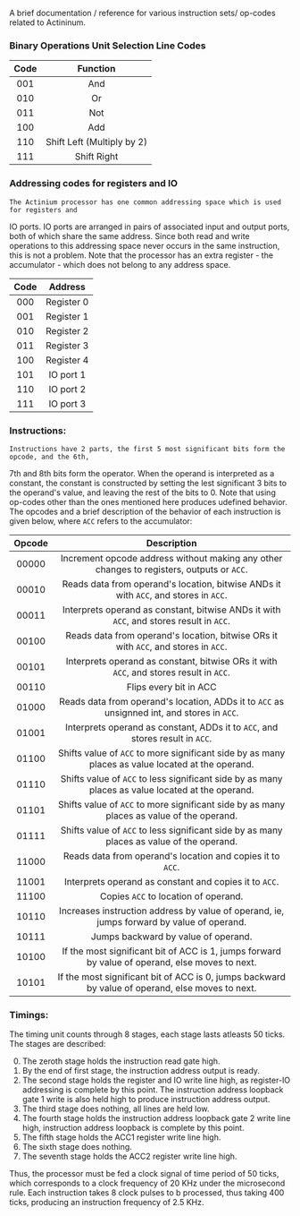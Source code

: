 A brief documentation / reference for various instruction sets/ op-codes related to Actininum.

### Binary Operations Unit Selection Line Codes

**Code**    |   **Function**
:----------:|:---------------:
001         |   And
010         |   Or
011         |   Not
100         |   Add
110         |   Shift Left (Multiply by 2)
111         |   Shift Right

### Addressing codes for registers and IO

    The Actinium processor has one common addressing space which is used for registers and 
IO ports. IO ports are arranged in pairs of associated input and output ports, both of which 
share the same address. Since both read and write operations to this addressing space never
occurs in the same instruction, this is not a problem. Note that the processor has an extra
register - the accumulator - which does not belong to any address space.

**Code**    |   **Address**
:----------:|:------------:
000         |   Register 0
001         |   Register 1
010         |   Register 2
011         |   Register 3
100         |   Register 4
101         |   IO port 1
110         |   IO port 2
111         |   IO port 3

### Instructions:

    Instructions have 2 parts, the first 5 most significant bits form the opcode, and the 6th, 
7th and 8th bits form the operator. When the operand is interpreted as a constant, the constant
is constructed by setting the lest significant 3 bits to the operand's value, and leaving the rest
of the bits to 0. Note that using op-codes other than the ones mentioned here produces udefined
behavior. The opcodes and a brief description of the behavior of each instruction is given below, 
where `ACC` refers to the accumulator:

**Opcode**  |                                       **Description**                                             |
:----------:|:-------------------------------------------------------------------------------------------------:|
00000       | Increment opcode address without making any other changes to registers, outputs or `ACC`.         |
00010       | Reads data from operand's location, bitwise ANDs it with `ACC`, and stores in `ACC`.              |
00011       | Interprets operand as constant, bitwise ANDs it with `ACC`, and stores result in `ACC`.           |
00100       | Reads data from operand's location, bitwise ORs it with `ACC`, and stores in `ACC`.               |
00101       | Interprets operand as constant, bitwise ORs it with `ACC`, and stores result in `ACC`.            |
00110       | Flips every bit in ACC                                                                            |
01000       | Reads data from operand's location, ADDs it to `ACC` as unsignned int, and stores in `ACC`.       |
01001       | Interprets operand as constant, ADDs it to `ACC`, and stores result in `ACC`.                     |
01100       | Shifts value of `ACC` to more significant side by as many places as value located at the operand. |
01110       | Shifts value of `ACC` to less significant side by as many places as value located at the operand. |
01101       | Shifts value of `ACC` to more significant side by as many places as value of the operand.         |
01111       | Shifts value of `ACC` to less significant side by as many places as value of the operand.         |
11000       | Reads data from operand's location and copies it to `ACC`.                                        |
11001       | Interprets operand as constant and copies it to `ACC`.                                            |
11100       | Copies `ACC` to location of operand.                                                              |
10110       | Increases instruction address by value of operand, ie, jumps forward by value of operand.         |
10111       | Jumps backward by value of operand.                                                               |
10100       | If the most significant bit of ACC is 1, jumps forward by value of operand, else moves to next.   |
10101       | If the most significant bit of ACC is 0, jumps backward by value of operand, else moves to next.  |

### Timings:

The timing unit counts through 8 stages, each stage lasts atleasts 50 ticks. The stages are described:

0. The zeroth stage holds the instruction read gate high.
1. By the end of first stage, the instruction address output is ready.
2. The second stage holds the register and IO write line high, as register-IO addressing is complete by this point.
   The instruction address loopback gate 1 write is also held high to produce instruction address output. 
3. The third stage does nothing, all lines are held low.
4. The fourth stage holds the instruction address loopback gate 2 write line high, instruction address loopback is complete by
   this point.
5. The fifth stage holds the ACC1 register write line high.
6. The sixth stage does nothing.
7. The seventh stage holds the ACC2 register write line high.

Thus, the processor must be fed a clock signal of time period of 50 ticks, which corresponds to a clock frequency of 20 KHz under
the microsecond rule. Each instruction takes 8 clock pulses to b processed, thus taking 400 ticks, producing an instruction
frequency of 2.5 KHz.
